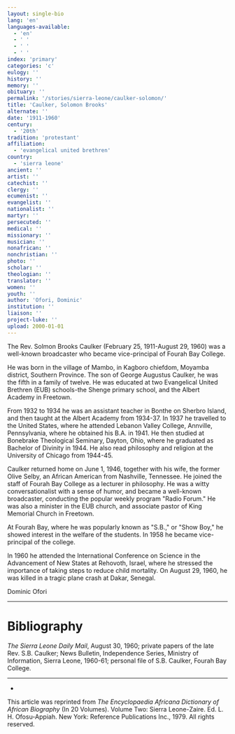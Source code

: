```yaml
---
layout: single-bio
lang: 'en'
languages-available:
  - 'en'
  - ' '
  - ' '
  - ' '
index: 'primary'
categories: 'c'
eulogy: ''
history: ''
memory: ''
obituary: ''
permalink: '/stories/sierra-leone/caulker-solomon/'
title: 'Caulker, Solomon Brooks'
alternate: ''
date: '1911-1960'
century:
  - '20th'
tradition: 'protestant'
affiliation:
  - 'evangelical united brethren'
country:
  - 'sierra leone'
ancient: ''
artist: ''
catechist: ''
clergy: ''
ecumenist: ''
evangelist: ''
nationalist: ''
martyr: ''
persecuted: ''
medical: ''
missionary: ''
musician: ''
nonafrican: ''
nonchristian: ''
photo: ''
scholar: ''
theologian: ''
translator: ''
women: ''
youth: ''
author: 'Ofori, Dominic'
institution: ''
liaison: ''
project-luke: ''
upload: 2000-01-01
---
```



The Rev. Solmon Brooks Caulker (February 25, 1911-August 29, 1960) was a well-known broadcaster who became vice-principal of Fourah Bay College.

He was born in the village of Mambo, in Kagboro chiefdom, Moyamba district, Southern Province. The son of George Augustus Caulker, he was the fifth in a family of twelve. He was educated at two Evangelical United Brethren (EUB) schools-the Shenge primary school, and the Albert Academy in Freetown.

From 1932 to 1934 he was an assistant teacher in Bonthe on Sherbro Island, and then taught at the Albert Academy from 1934-37. In 1937 he travelled to the United States, where he attended Lebanon Valley College, Annville, Pennsylvania, where he obtained his B.A. in 1941. He then studied at Bonebrake Theological Seminary, Dayton, Ohio, where he graduated as Bachelor of Divinity in 1944. He also read philosophy and religion at the University of Chicago from 1944-45.

Caulker returned home on June 1, 1946, together with his wife, the former Olive Selby, an African American from Nashville, Tennessee. He joined the staff of Fourah Bay College as a lecturer in philosophy. He was a witty conversationalist with a sense of humor, and became a well-known broadcaster, conducting the popular weekly program "Radio Forum." He was also a minister in the EUB church, and associate pastor of King Memorial Church in Freetown.

At Fourah Bay, where he was popularly known as "S.B.," or "Show Boy," he showed interest in the welfare of the students. In 1958 he became vice-principal of the college.

In 1960 he attended the International Conference on Science in the Advancement of New States at Rehovoth, Israel, where he stressed the importance of taking steps to reduce child mortality.
On August 29, 1960, he was killed in a tragic plane crash at Dakar, Senegal.

Dominic Ofori

---

# Bibliography

*The Sierra Leone Daily Mail*, August 30, 1960; private papers of the late Rev. S.B. Caulker; News Bulletin, Independence Series, Ministry of Information, Sierra Leone, 1960-61; personal file of S.B. Caulker, Fourah Bay College.

---
*

This article was reprinted from *The Encyclopaedia Africana Dictionary of African Biography* (In 20 Volumes). Volume Two: Sierra Leone-Zaire. Ed. L. H. Ofosu-Appiah. New York: Reference Publications Inc., 1979.  All rights reserved.